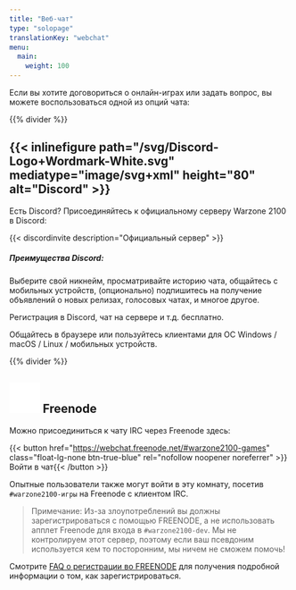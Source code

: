 ```yaml
---
title: "Веб-чат"
type: "solopage"
translationKey: "webchat"
menu:
  main:
    weight: 100
---
```


Если вы хотите договориться о онлайн-играх или задать вопрос, вы можете воспользоваться одной из опций чата:

{{% divider %}}

## {{< inlinefigure path="/svg/Discord-Logo+Wordmark-White.svg" mediatype="image/svg+xml" height="80" alt="Discord" >}}

Есть Discord? Присоединяйтесь к официальному серверу Warzone 2100 в Discord:

{{< discordinvite description="Официальный сервер" >}}

##### Преимущества Discord:

Выберите свой никнейм, просматривайте историю чата, общайтесь с мобильных устройств, (опционально) подпишитесь на получение объявлений о новых релизах, голосовых чатах, и многое другое.

Регистрация в Discord, чат на сервере и т.д.   бесплатно.

Общайтесь в браузере или пользуйтесь клиентами для ОС Windows / macOS / Linux / мобильных устройств.

{{% divider %}}

## <img src="/img/ftirc-online.svg" height="55" width="55" alt="#irc" /> Freenode

Можно присоединиться к чату IRC через Freenode здесь:

{{< button href="https://webchat.freenode.net/#warzone2100-games" class="float-lg-none btn-true-blue" rel="nofollow noopener noreferrer" >}}Войти в чат{{< /button >}}

Опытные пользователи также могут войти в эту комнату, посетив `#warzone2100-игры` на Freenode с клиентом IRC.

> Примечание: Из-за злоупотреблений вы должны зарегистрироваться с помощью FREENODE, а не использовать апплет Freenode для входа в `#warzone2100-dev`. Мы не контролируем этот сервер, поэтому если ваш псевдоним используется кем то посторонним, мы ничем не сможем помочь!

Смотрите [FAQ о регистрации во FREENODE](https://freenode.net/kb/answer/registration) для получения подробной информации о том, как зарегистрироваться.
